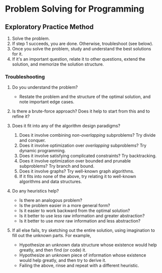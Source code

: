 # Problem Solving for Programming

## Exploratory Practice Method

1. Solve the problem.
2. If step 1 succeeds, you are done. Otherwise, troubleshoot (see below).
3. Once you solve the problem, study and understand the best solutions for it.
4. If it's an important question, relate it to other questions, extend the solution, and memorize the solution structure.



### Troubleshooting

1. Do you understand the problem?

   - Restate the problem and the structure of the optimal solution, and note important edge cases.

2. Is there a brute-force approach? Does it help to start from this and to refine it?

3. Does it fit into any of the algorithm design paradigms?

   1. Does it involve combining *non-overlapping* subproblems? Try divide and conquer.
   2. Does it involve optimization over *overlapping* subproblems? Try dynamic programming.
   3. Does it involve satisfying complicated constraints? Try backtracking.
   4. Does it involve optimization over bounded and prunable subproblems? Try branch and bound.
   5. Does it involve graphs? Try well-known graph algorithms.
   6. If it fits into none of the above, try relating it to well-known algorithms and data structures.

4. Do any heuristics help?

   - Is there an analogous problem?
   - Is the problem easier in a more general form?
   - Is it easier to work backward from the optimal solution?
   - Is it better to use *less* raw information and greater abstraction?
   - Is it better to use *more* raw information and less abstraction?

5. If all else fails, try sketching out the entire solution, using imagination to fill out the unknown parts. For example,

   - Hypothesize an unknown data structure whose existence would help greatly, and then find (or code) it.
   - Hypothesize an unknown piece of information whose existence would help greatly, and then try to derive it.
   - Failing the above, rinse and repeat with a different heuristic.
